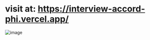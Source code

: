 # visit at: https://interview-accord-phi.vercel.app/
![image](https://github.com/baharkose/interview-accord/assets/110201916/73f67925-0868-41c0-afcf-0cc116fe8762)
